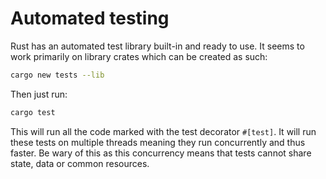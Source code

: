 # Automated testing
Rust has an automated test library built-in and ready to use. It seems to work primarily on library crates which can be created as such:

```bash
cargo new tests --lib
```

Then just run:
```bash
cargo test
```

This will run all the code marked with the test decorator `#[test]`. It will run these tests on multiple threads meaning they run concurrently and thus faster. Be wary of this as this concurrency means that tests cannot share state, data or common resources.